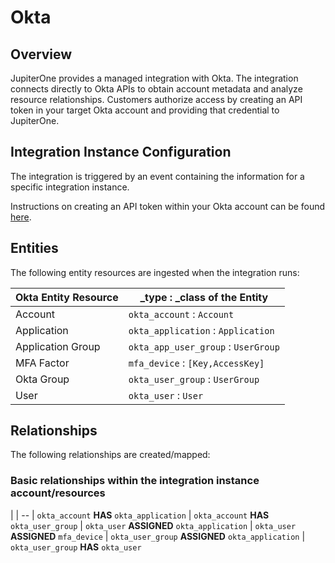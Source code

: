 # Okta

## Overview

JupiterOne provides a managed integration with Okta. The integration connects
directly to Okta APIs to obtain account metadata and analyze resource
relationships. Customers authorize access by creating an API token in your
target Okta account and providing that credential to JupiterOne.

## Integration Instance Configuration

The integration is triggered by an event containing the information for a
specific integration instance.

Instructions on creating an API token within your Okta account can be found
[here][1].

[1]: https://developer.okta.com/docs/api/getting_started/getting_a_token

## Entities

The following entity resources are ingested when the integration runs:

| Okta Entity Resource   | _type : _class of the Entity
| -----------            | -----------
| Account                | `okta_account`        : `Account`
| Application            | `okta_application`    : `Application`
| Application Group      | `okta_app_user_group` : `UserGroup`
| MFA Factor             | `mfa_device`          : `[Key,AccessKey]`
| Okta Group             | `okta_user_group`     : `UserGroup`
| User                   | `okta_user`           : `User`

## Relationships

The following relationships are created/mapped:

### Basic relationships within the integration instance account/resources

|
| --
| `okta_account`    **HAS** `okta_application`
| `okta_account`    **HAS** `okta_user_group`
| `okta_user`       **ASSIGNED** `okta_application`
| `okta_user`       **ASSIGNED** `mfa_device`
| `okta_user_group` **ASSIGNED** `okta_application`
| `okta_user_group` **HAS** `okta_user`
